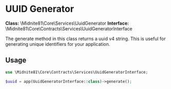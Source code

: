# UUID Generator

**Class:** \Midnite81\Core\Services\UuidGenerator
**Interface:** \Midnite81\Core\Contracts\Services\UuidGeneratorInterface

The generate method in this class returns a uuid v4 string. This is useful for generating unique identifiers for your
application. 

## Usage

```php
use \Midnite81\Core\Contracts\Services\UuidGeneratorInterface;

$uuid = app(UuidGeneratorInterface::class)->generate();
```
